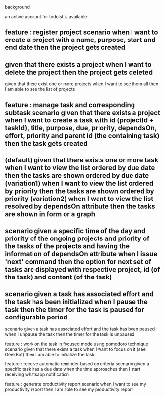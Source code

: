 background

an active account for todoist is available

feature : register project
scenario 
when I want to create a project with a name, purpose, start and end date
then the project gets created
-
given that there exists a project
when I want to delete the project
then the project gets deleted
- 
given that there exist one or more projects
when I want to see them all
then I am able to see the list of projects 

feature : manage task and corresponding subtask
scenario
given that there exists a project
when I want to create a task with id (projectId + taskId), title, purpose, due, priority, dependsOn, effort, priority and parent id (the containing task)
then the task gets created
- 
(default)
given that there exists one or more task 
when I want to view the list ordered by due date
then the tasks are shown ordered by due date
(variation1)
when I want to view the list ordered by priority 
then the tasks are shown ordered by priority
(variation2)
when I want to view the list resolved by dependsOn attribute
then the tasks are shown in form or a graph
-
scenario
given a specific time of the day
and priority of the ongoing projects
and priority of the tasks of the projects
and having the information of dependsOn attribute
when I issue 'next' command
then the option for next set of tasks are displayed with respective project, id (of the task) and content (of the task)
-  
scenario
given a task has associated effort
and the task has been initialized
when I pause the task
then the timer for the task is paused for configurable period
-
scenario
given a task has associated effort
and the task has been paused
when I unpause the task
then the timer for the task is unpaused

feature : work on the task in focused mode using pomodoro technique
scenario
given that there exists a task
when I want to focus on it (see GeekBot)
then I am able to initialize the task

feature : receive automatic reminder based on criteria
scenario
given a specific task has a due date
when the time approaches 
then I start receiving whatsapp notification 

feature : generate productivity report
scenario 
when I want to see my productivity report
then I am able to see my productivity report
 

